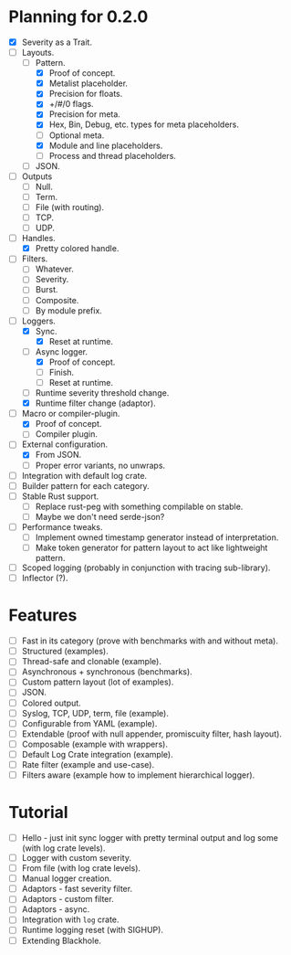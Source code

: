 # Planning for 0.2.0
- [x] Severity as a Trait.
- [ ] Layouts.
  - [ ] Pattern.
    - [x] Proof of concept.
    - [x] Metalist placeholder.
    - [x] Precision for floats.
    - [x] +/#/0 flags.
    - [x] Precision for meta.
    - [x] Hex, Bin, Debug, etc. types for meta placeholders.
    - [ ] Optional meta.
    - [x] Module and line placeholders.
    - [ ] Process and thread placeholders.
  - [ ] JSON.
- [ ] Outputs
  - [ ] Null.
  - [ ] Term.
  - [ ] File (with routing).
  - [ ] TCP.
  - [ ] UDP.  
- [ ] Handles.
  - [x] Pretty colored handle.
- [ ] Filters.
  - [ ] Whatever.
  - [ ] Severity.
  - [ ] Burst.
  - [ ] Composite.
  - [ ] By module prefix.
- [ ] Loggers.
  - [x] Sync.
    - [x] Reset at runtime.    
  - [ ] Async logger.
    - [x] Proof of concept.
    - [ ] Finish.
    - [ ] Reset at runtime.
  - [ ] Runtime severity threshold change.
  - [x] Runtime filter change (adaptor).  
- [ ] Macro or compiler-plugin.
  - [x] Proof of concept.
  - [ ] Compiler plugin.
- [ ] External configuration.
  - [x] From JSON.
  - [ ] Proper error variants, no unwraps.
- [ ] Integration with default log crate.
- [ ] Builder pattern for each category.
- [ ] Stable Rust support.
  - [ ] Replace rust-peg with something compilable on stable.
  - [ ] Maybe we don't need serde-json?
- [ ] Performance tweaks.
  - [ ] Implement owned timestamp generator instead of interpretation.
  - [ ] Make token generator for pattern layout to act like lightweight pattern.  
- [ ] Scoped logging (probably in conjunction with tracing sub-library).
- [ ] Inflector (?).

# Features
- [ ] Fast in its category (prove with benchmarks with and without meta).
- [ ] Structured (examples).
- [ ] Thread-safe and clonable (example).
- [ ] Asynchronous + synchronous (benchmarks).
- [ ] Custom pattern layout (lot of examples).
- [ ] JSON.
- [ ] Colored output.
- [ ] Syslog, TCP, UDP, term, file (example).
- [ ] Configurable from YAML (example).
- [ ] Extendable (proof with null appender, promiscuity filter, hash layout).
- [ ] Composable (example with wrappers).
- [ ] Default Log Crate integration (example).
- [ ] Rate filter (example and use-case).
- [ ] Filters aware (example how to implement hierarchical logger).

# Tutorial
- [ ] Hello - just init sync logger with pretty terminal output and log some (with log crate levels).
- [ ] Logger with custom severity.
- [ ] From file (with log crate levels).
- [ ] Manual logger creation.
- [ ] Adaptors - fast severity filter.
- [ ] Adaptors - custom filter.
- [ ] Adaptors - async.
- [ ] Integration with `log` crate.
- [ ] Runtime logging reset (with SIGHUP).
- [ ] Extending Blackhole.
